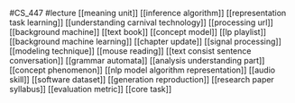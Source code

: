 #CS_447
#lecture
[[meaning unit]]
[[inference algorithm]]
[[representation task learning]]
[[understanding carnival technology]]
[[processing url]]
[[background machine]]
[[text book]]
[[concept model]]
[[lp playlist]]
[[background machine learning]]
[[chapter update]]
[[signal processing]]
[[modeling technique]]
[[mouse reading]]
[[text consist sentence conversation]]
[[grammar automata]]
[[analysis understanding part]]
[[concept phenomenon]]
[[nlp model algorithm representation]]
[[audio skill]]
[[software dataset]]
[[generation reproduction]]
[[research paper syllabus]]
[[evaluation metric]]
[[core task]]
